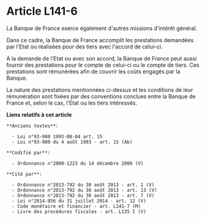 # Article L141-6

La Banque de France exerce également d'autres missions d'intérêt général.

Dans ce cadre, la Banque de France accomplit les prestations demandées par l'Etat ou réalisées pour des tiers avec l'accord
de celui-ci.

A la demande de l'Etat ou avec son accord, la Banque de France peut aussi fournir des prestations pour le compte de celui-ci
ou le compte de tiers. Ces prestations sont rémunérées afin de couvrir les coûts engagés par la Banque.

La nature des prestations mentionnées ci-dessus et les conditions de leur rémunération sont fixées par des conventions
conclues entre la Banque de France et, selon le cas, l'Etat ou les tiers intéressés.

**Liens relatifs à cet article**

	**Anciens textes**:

	  - Loi n°93-980 1993-08-04 art. 15
	  - Loi n°93-980 du 4 août 1993 - art. 15 (Ab)

	**Codifié par**:

	  - Ordonnance n°2000-1223 du 14 décembre 2000 (V)

	**Cité par**:

	  - Ordonnance n°2013-792 du 30 août 2013 - art. 1 (V)
	  - Ordonnance n°2013-792 du 30 août 2013 - art. 13 (V)
	  - Ordonnance n°2013-792 du 30 août 2013 - art. 7 (V)
	  - Loi n°2014-856 du 31 juillet 2014 - art. 12 (V)
	  - Code monétaire et financier - art. L141-7 (M)
	  - Livre des procédures fiscales - art. L135 I (V)

